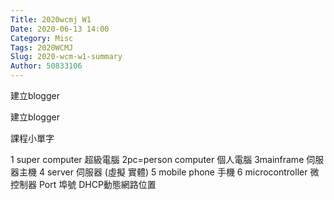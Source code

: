 ```yaml
---
Title: 2020wcmj W1
Date: 2020-06-13 14:00
Category: Misc
Tags: 2020WCMJ
Slug: 2020-wcm-w1-summary
Author: 50833106
---
```

建立blogger



<!-- PELICAN_END_SUMMARY -->

建立blogger

課程小單字

1 super computer 超級電腦
2pc=person computer 個人電腦 
3mainframe 伺服器主機
4 server 伺服器 (虛擬 實體)
5 mobile phone 手機
6 microcontroller 微控制器
Port 埠號
DHCP動態網路位置
